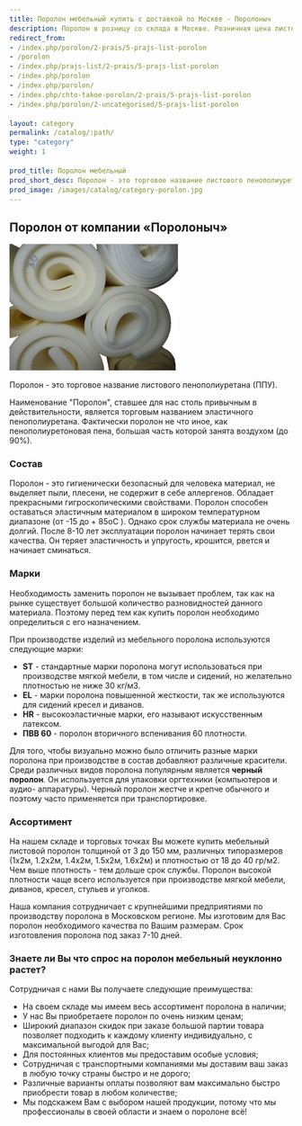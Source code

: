 ```yaml
---
title: Поролон мебельный купить с доставкой по Москве - Поролоныч
description: Поролон в розницу со склада в Москве. Розничная цена листового поролона от Поролоныча.
redirect_from:
- /index.php/porolon/2-prais/5-prajs-list-porolon
- /porolon
- /index.php/prajs-list/2-prais/5-prajs-list-porolon
- /index.php/porolon
- /index.php/porolon/
- /index.php/chto-takoe-porolon/2-prais/5-prajs-list-porolon
- /index.php/porolon/2-uncategorised/5-prajs-list-porolon

layout: category
permalink: /catalog/:path/
type: "category"
weight: 1

prod_title: Поролон мебельный
prod_short_desc: Поролон - это торговое название листового пенополиуретана. Наименование "Поролон", ставшее для нас столь привычным, в действительности является торговым названием эластичного пенополиуретана...
prod_image: /images/catalog/category-porolon.jpg
---
```

## Поролон от компании «Поролоныч»
<img class="image right" src="/images/catalog/porolon_foto.png" alt="Поролон мебельный от Поролоныча"/>

Поролон - это торговое название листового пенополиуретана (ППУ).

Наименование "Поролон", ставшее для нас столь привычным в действительности, является торговым названием эластичного пенополиуретана. Фактически поролон не что иное, как пенополиуретоновая пена, большая часть которой занята воздухом (до 90%).

### Состав

Поролон - это гигиенически безопасный для человека материал, не выделяет пыли, плесени, не содержит в себе аллергенов. Обладает прекрасными гигроскопическими свойствами. Поролон способен оставаться эластичным материалом в широком температурном диапазоне (от -15 до + 85оС ). Однако срок службы материала не очень долгий. После 8-10 лет эксплуатации поролон начинает терять свои качества. Он теряет эластичность и упругость, крошится, рвется и начинает сминаться.

### Марки

Необходимость заменить поролон не вызывает проблем, так как на рынке существует большой количество разновидностей данного материала. Поэтому перед тем как купить поролон необходимо определиться с его назначением.

При производстве изделий из мебельного поролона используются следующие марки:

- **ST** - стандартные марки поролона могут использоваться при производстве мягкой мебели, в том числе и сидений, но желательно плотностью не ниже 30 кг/м3.
- **EL** - марки поролона повышенной жесткости, так же используются для сидений кресел и диванов.
- **HR** - высокоэластичные марки, его называют искусственным латексом.
- **ПВВ 60** - поролон вторичного вспенивания 60 плотности.

Для того, чтобы визуально можно было отличить разные марки поролона при производстве в состав добавляют различные красители. Среди различных видов поролона популярным является **черный поролон**. Он используется для упаковки оргтехники (компьютеров и аудио- аппаратуры). Черный поролон жестче и крепче обычного и поэтому часто применяется при транспортировке.

### Ассортимент

На нашем складе и торговых точках Вы можете купить мебельный листовой поролон толщиной от 3 до 150 мм, различных типоразмеров (1х2м, 1.2х2м, 1.4х2м, 1.5х2м, 1.6х2м) и плотностью от 18 до 40 гр/м2. Чем выше плотность - тем дольше срок службы. Поролон высокой плотности чаще всего используется при производстве мягкой мебели, диванов, кресел, стульев и уголков.

Наша компания сотрудничает с крупнейшими предприятиями по производству поролона в Московском регионе. Мы изготовим для Вас поролон необходимого качества по Вашим размерам. Срок изготовления поролона под заказ 7-10 дней.


### Знаете ли Вы что спрос на поролон мебельный неуклонно растет?

Сотрудничая с нами Вы получаете следующие преимущества:

- На своем складе мы имеем весь ассортимент поролона в наличии;
- У нас Вы приобретаете поролон по очень низким ценам;
- Широкий диапазон скидок при заказе большой партии товара позволяет подходить к каждому клиенту индивидуально, с максимальной выгодой для Вас;
- Для постоянных клиентов мы предоставим особые условия;
- Сотрудничая с транспортными компаниями мы доставим ваш заказ в любую точку страны быстро и не дорого;
- Различные варианты оплаты позволяют вам максимально быстро приобрести товар в любом количестве;
- Мы подскажем Вам с выбором нашей продукции, потому что мы профессионалы в своей области и знаем о поролоне всё!